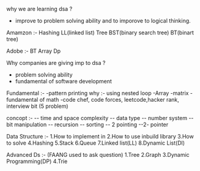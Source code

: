 why we are learning dsa ?
- improve to problem solving ability and to imporove to logical thinking.

Amamzon :-  Hashing         LL(linked list)
            Tree            BST(binary search tree)
                            BT(binart tree)

Adobe :- BT
         Array 
         Dp


Why companies are giving imp to dsa ?
- problem solving ability
- fundamental of software development


Fundamental :- 
-pattern printing
why :- using nested loop
-Array
-matrix
-fundamental of math
-code chef, code forces, leetcode,hacker rank, interview bit (5 problem)


concopt :-
-- time and space complexity
-- data type 
-- number system
-- bit manipulation
-- recursion
-- sorting
-- 2 pointing
--2- pointer


Data Structure :-
1.How to implement in
2.How to use inbuild library
3.How to solve
4.Hashing
5.Stack
6.Queue
7.Linked list(LL)
8.Dynamic List(Dl)


Advanced Ds :- (FAANG used to ask question)
1.Tree
2.Graph
3.Dynamic Programming(DP)
4.Trie

